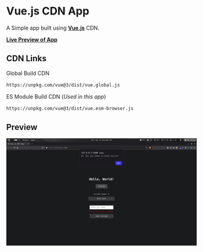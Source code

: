 # Vue.js CDN App

A Simple app built using [**Vue.js**](https://vuejs.org/) CDN.

[**Live Preview of App**](https://github.io/ashmin-bhujel/vue-cdn-app)

## CDN Links

Global Build CDN

```sh
https://unpkg.com/vue@3/dist/vue.global.js
```

ES Module Build CDN (_Used in this app_)

```sh
https://unpkg.com/vue@3/dist/vue.esm-browser.js
```

## Preview

![Vue.js CDN App Preview](./assets/preview.png)
